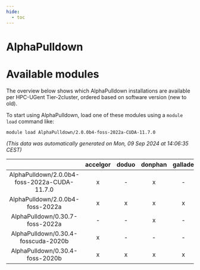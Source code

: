 ```yaml
---
hide:
  - toc
---
```


AlphaPulldown
=============

# Available modules


The overview below shows which AlphaPulldown installations are available per HPC-UGent Tier-2cluster, ordered based on software version (new to old).

To start using AlphaPulldown, load one of these modules using a `module load` command like:

```shell
module load AlphaPulldown/2.0.0b4-foss-2022a-CUDA-11.7.0
```

*(This data was automatically generated on Mon, 09 Sep 2024 at 14:06:35 CEST)*  

| |accelgor|doduo|donphan|gallade|joltik|shinx|skitty|
| :---: | :---: | :---: | :---: | :---: | :---: | :---: | :---: |
|AlphaPulldown/2.0.0b4-foss-2022a-CUDA-11.7.0|x|-|x|-|x|-|-|
|AlphaPulldown/2.0.0b4-foss-2022a|x|x|x|x|x|-|x|
|AlphaPulldown/0.30.7-foss-2022a|-|-|x|-|x|-|-|
|AlphaPulldown/0.30.4-fosscuda-2020b|x|-|-|-|x|-|-|
|AlphaPulldown/0.30.4-foss-2020b|x|x|x|x|x|-|x|

